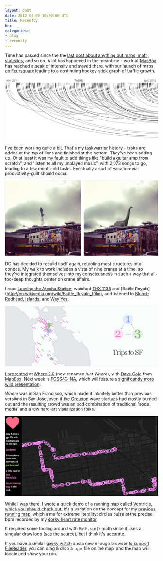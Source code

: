 ```yaml
---
layout: post
date: 2012-04-09 10:00:00 UTC
title: Recently
hn:
categories:
- blog
- recently
---
```


Time has passed since the the [last post about anything but maps, math, statistics](/2012/02/09/recently.html),
and so on. A lot has happened in the meantime - work at
[MapBox](http://mapbox.com/) has reached a peak of intensity and
stayed there, with our launch of [maps on Foursquare](http://foursquare.com/)
leading to a continuing hockey-stick graph of traffic growth.

![](/graphics/tasks.png)

I've been working quite a bit. That's my [taskwarrior](http://taskwarrior.org/) history -
tasks are added at the top of lines and finished at the bottom.
They've been adding up.
Or at least it was my fault to add things like
"build a guitar amp from scratch", and "listen to all my unplayed music", with 2,073 songs to go,
leading to a few month-old tasks. Eventually a sort of vacation-via-productivity-guilt
should occur.

![](/graphics/dinosaur_one.jpg)

DC has decided to rebuild itself again, retooling most structures into condos.
My walk to work includes a vista of nine cranes at a time, so they've integrated
themselves into my consciousness in such a way that all-too-deep thoughts
center on crane affairs.

I read [Leaving the Atocha Station](http://www.amazon.com/Leaving-Atocha-Station-Ben-Lerner/dp/1566892740),
watched [THX 1138](http://en.wikipedia.org/wiki/THX_1138) and
[Battle Royale](http://en.wikipedia.org/wiki/Battle_Royale_(film),
and listened to [Blonde Redhead](http://en.wikipedia.org/wiki/Blonde_Redhead),
[Islands](http://islandsareforever.com/),
and [Way Yes](http://wayyes.com/).

![](/graphics/sf_2.png)

[I presented](http://dhcole.github.com/whereconf/#0) at
[Where 2.0](http://whereconf.com/) (now renamed _just Where_), with
[Dave Cole](http://mapbox.com/team/dave-cole/) from [MapBox](http://mapbox.com/).
Next week is [FOSS4G-NA](http://foss4g-na.org), which will feature a
[significantly more wild presentation](http://foss4g-na.org/schedule/new-maps-beyond-the-google-maps-paradigm/).

_Where_ was in San Francisco, which made it infinitely better than previous
versions in San Jose, even if the [Groupon](http://www.groupon.com/) wave
startups had mostly burned out and the resulting crowd was an odd combination
of traditional 'social media' and a few hard-art visualization folks.

[![](/graphics/ventricle.png)](http://macwright.org/demo/ventricle/)

While I was there, I wrote a quick demo of a running map called
[Ventricle, which you should check out.](http://macwright.org/demo/ventricle/)
It's a variation on the concept for my [previous running map](http://macwright.org/running/),
which aims for extreme literality: circles pulse at the precise
bpm recorded by my [dorky heart rate monitor](https://en.wikipedia.org/wiki/Garmin_Forerunner).

It required some fooling around with `Math.sin()` math since it uses a singular draw loop
([see the source](https://github.com/tmcw/demo/blob/gh-pages/ventricle/index.html)),
but I think it's accurate.

If you have a similar [geeky watch](http://www.garmin.com/products/forerunner305/) and a new
enough browser [to support FileReader](http://caniuse.com/#feat=filereader), you
can drag & drop a `.gpx` file on the map, and the map will locate and
show your run.
